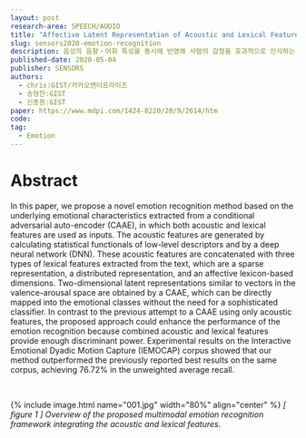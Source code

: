 ```yaml
---
layout: post
research-area: SPEECH/AUDIO
title: "Affective Latent Representation of Acoustic and Lexical Features for Emotion Recognition"
slug: sensors2020-emotion-recognition
description: 음성의 음향・어휘 특성을 동시에 반영해 사람의 감정을 효과적으로 인식하는 아키텍처 제안
published-date: 2020-05-04
publisher: SENSORS
authors:
  - chris:GIST/카카오엔터프라이즈
  - 송형찬:GIST
  - 신종원:GIST
paper: https://www.mdpi.com/1424-8220/20/9/2614/htm
code:
tag:
  - Emotion
---
```


# Abstract

In this paper, we propose a novel emotion recognition method based on the underlying emotional characteristics extracted from a conditional adversarial auto-encoder (CAAE), in which both acoustic and lexical features are used as inputs. The acoustic features are generated by calculating statistical functionals of low-level descriptors and by a deep neural network (DNN). These acoustic features are concatenated with three types of lexical features extracted from the text, which are a sparse representation, a distributed representation, and an affective lexicon-based dimensions. Two-dimensional latent representations similar to vectors in the valence-arousal space are obtained by a CAAE, which can be directly mapped into the emotional classes without the need for a sophisticated classifier. In contrast to the previous attempt to a CAAE using only acoustic features, the proposed approach could enhance the performance of the emotion recognition because combined acoustic and lexical features provide enough discriminant power. Experimental results on the Interactive Emotional Dyadic Motion Capture (IEMOCAP) corpus showed that our method outperformed the previously reported best results on the same corpus, achieving 76.72% in the unweighted average recall.

<br/>

{% include image.html name="001.jpg" width="80%" align="center" %}
<em>[ figure 1 ] Overview of the proposed multimodal emotion recognition framework integrating the acoustic and lexical features.</em>

